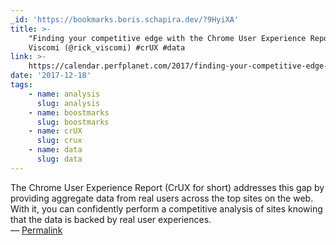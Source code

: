 ```yaml
---
_id: 'https://bookmarks.boris.schapira.dev/?9HyiXA'
title: >-
    "Finding your competitive edge with the Chrome User Experience Report", Rick
    Viscomi (@rick_viscomi) #crUX #data
link: >-
    https://calendar.perfplanet.com/2017/finding-your-competitive-edge-with-the-chrome-user-experience-report/
date: '2017-12-18'
tags:
    - name: analysis
      slug: analysis
    - name: boostmarks
      slug: boostmarks
    - name: crUX
      slug: crux
    - name: data
      slug: data
---
```


The Chrome User Experience Report (CrUX for short) addresses this gap by
providing aggregate data from real users across the top sites on the web. With
it, you can confidently perform a competitive analysis of sites knowing that the
data is backed by real user experiences. <br>&#8212;
<a href="https://bookmarks.boris.schapira.dev/?9HyiXA" title="Permalink">Permalink</a>
